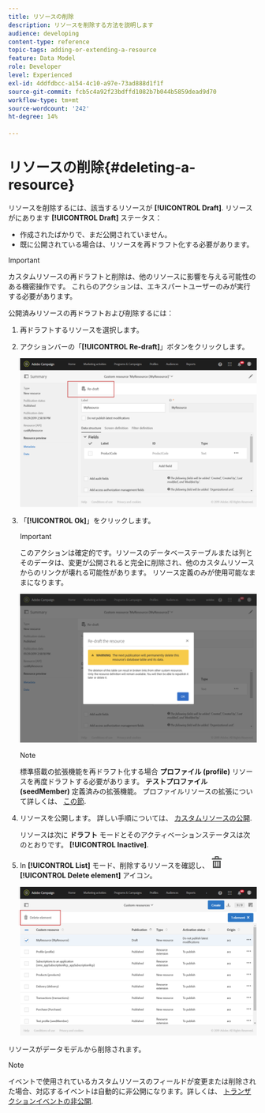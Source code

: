 ```yaml
---
title: リソースの削除
description: リソースを削除する方法を説明します
audience: developing
content-type: reference
topic-tags: adding-or-extending-a-resource
feature: Data Model
role: Developer
level: Experienced
exl-id: 4ddfdbcc-a154-4c10-a97e-73ad888d1f1f
source-git-commit: fcb5c4a92f23bdffd1082b7b044b5859dead9d70
workflow-type: tm+mt
source-wordcount: '242'
ht-degree: 14%

---
```


# リソースの削除{#deleting-a-resource}

リソースを削除するには、該当するリソースが **[!UICONTROL Draft]**. リソースがにあります **[!UICONTROL Draft]** ステータス：

* 作成されたばかりで、まだ公開されていません。
* 既に公開されている場合は、リソースを再ドラフト化する必要があります。

>[!IMPORTANT]
>
>カスタムリソースの再ドラフトと削除は、他のリソースに影響を与える可能性のある機密操作です。 これらのアクションは、エキスパートユーザーのみが実行する必要があります。

公開済みリソースの再ドラフトおよび削除するには：

1. 再ドラフトするリソースを選択します。
1. アクションバーの「**[!UICONTROL Re-draft]**」ボタンをクリックします。

   ![](assets/schema_extension_uc26.png)

1. 「**[!UICONTROL Ok]**」をクリックします。

   >[!IMPORTANT]
   >
   >このアクションは確定的です。リソースのデータベーステーブルまたは列とそのデータは、変更が公開されると完全に削除され、他のカスタムリソースからのリンクが壊れる可能性があります。 リソース定義のみが使用可能なままになります。

   ![](assets/schema_extension_uc27.png)

   >[!NOTE]
   >
   >標準搭載の拡張機能を再ドラフト化する場合 **プロファイル (profile)** リソースを再度ドラフトする必要があります。 **テストプロファイル (seedMember)** 定義済みの拡張機能。 プロファイルリソースの拡張について詳しくは、 [この節](../../developing/using/extending-the-profile-resource-with-a-new-field.md).

1. リソースを公開します。 詳しい手順については、 [カスタムリソースの公開](../../developing/using/updating-the-database-structure.md#publishing-a-custom-resource).

   リソースは次に **ドラフト** モードとそのアクティベーションステータスは次のとおりです。 **[!UICONTROL Inactive]**.

1. In **[!UICONTROL List]** モード、削除するリソースを確認し、 ![](assets/delete_darkgrey-24px.png) **[!UICONTROL Delete element]** アイコン。

   ![](assets/schema_extension_uc28.png)

リソースがデータモデルから削除されます。

>[!NOTE]
>
>イベントで使用されているカスタムリソースのフィールドが変更または削除された場合、対応するイベントは自動的に非公開になります。詳しくは、 [トランザクションイベントの非公開](../../channels/using/publishing-transactional-event.md#unpublishing-an-event).
